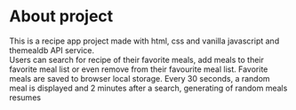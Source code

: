 # About project

This is a recipe app project made with html, css and vanilla javascript and 
themealdb API service.  
Users can search for recipe of their favorite meals, add meals to their favorite meal 
list or even remove from their favourite meal list.
Favorite meals are saved to browser local storage. 
Every 30 seconds, a random meal is displayed and 2 minutes after a search, generating of random meals resumes